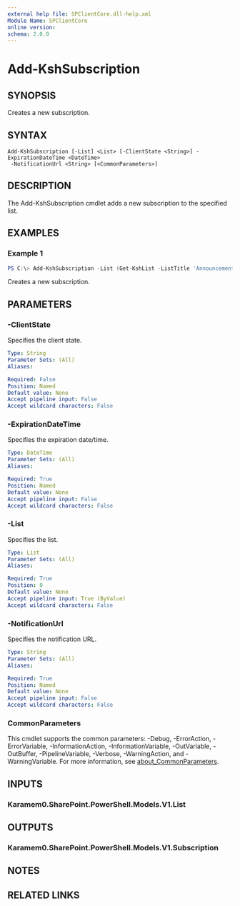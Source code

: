 ```yaml
---
external help file: SPClientCore.dll-help.xml
Module Name: SPClientCore
online version:
schema: 2.0.0
---
```


# Add-KshSubscription

## SYNOPSIS
Creates a new subscription.

## SYNTAX

```
Add-KshSubscription [-List] <List> [-ClientState <String>] -ExpirationDateTime <DateTime>
 -NotificationUrl <String> [<CommonParameters>]
```

## DESCRIPTION
The Add-KshSubscription cmdlet adds a new subscription to the specified list.

## EXAMPLES

### Example 1
```powershell
PS C:\> Add-KshSubscription -List (Get-KshList -ListTitle 'Announcements') -ExpirationDateTime [System.DateTime]::UtcNow.AddDays(1) -NotificationUrl 'https://www.example.com'
```

Creates a new subscription.

## PARAMETERS

### -ClientState
Specifies the client state.

```yaml
Type: String
Parameter Sets: (All)
Aliases:

Required: False
Position: Named
Default value: None
Accept pipeline input: False
Accept wildcard characters: False
```

### -ExpirationDateTime
Specifies the expiration date/time.

```yaml
Type: DateTime
Parameter Sets: (All)
Aliases:

Required: True
Position: Named
Default value: None
Accept pipeline input: False
Accept wildcard characters: False
```

### -List
Specifies the list.

```yaml
Type: List
Parameter Sets: (All)
Aliases:

Required: True
Position: 0
Default value: None
Accept pipeline input: True (ByValue)
Accept wildcard characters: False
```

### -NotificationUrl
Specifies the notification URL.

```yaml
Type: String
Parameter Sets: (All)
Aliases:

Required: True
Position: Named
Default value: None
Accept pipeline input: False
Accept wildcard characters: False
```

### CommonParameters
This cmdlet supports the common parameters: -Debug, -ErrorAction, -ErrorVariable, -InformationAction, -InformationVariable, -OutVariable, -OutBuffer, -PipelineVariable, -Verbose, -WarningAction, and -WarningVariable. For more information, see [about_CommonParameters](http://go.microsoft.com/fwlink/?LinkID=113216).

## INPUTS

### Karamem0.SharePoint.PowerShell.Models.V1.List

## OUTPUTS

### Karamem0.SharePoint.PowerShell.Models.V1.Subscription

## NOTES

## RELATED LINKS
